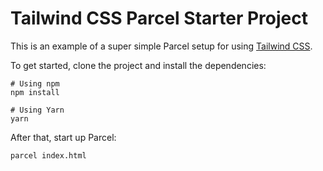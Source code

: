# Tailwind CSS Parcel Starter Project

This is an example of a super simple Parcel setup for using [Tailwind CSS](https://tailwindcss.com).

To get started, clone the project and install the dependencies:

```
# Using npm
npm install

# Using Yarn
yarn
```

After that, start up Parcel:

```
parcel index.html
```
